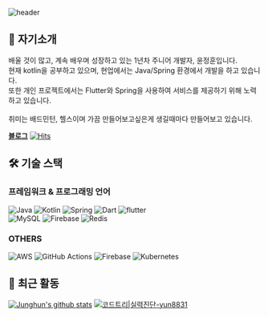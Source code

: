 ![header](https://capsule-render.vercel.app/api?type=waving&color=gradient&height=200&section=header&text=Welcome%20Junghun's%20Github&fontSize=32)

## 📌 자기소개
배울 것이 많고, 계속 배우며 성장하고 있는 1년차 주니어 개발자, 윤정훈입니다.<br/>
현재 kotlin을 공부하고 있으며, 현업에서는 Java/Spring 환경에서 개발을 하고 있습니다.<br/>
또한 개인 프로젝트에서는 Flutter와 Spring을 사용하여 서비스를 제공하기 위해 노력하고 있습니다.<br/>
<br/>
취미는 배드민턴, 헬스이며 가끔 만들어보고싶은게 생길때마다 만들어보고 있습니다.

**[블로그](https://junghun2.notion.site/16a2f98801c9803b85dde7aa3c466e62?pvs=4)**
[![Hits](https://hits.seeyoufarm.com/api/count/incr/badge.svg?url=https%3A%2F%2Fgithub.com%2Fyunjunghun0116&count_bg=%2379C83D&title_bg=%23555555&icon=&icon_color=%23E7E7E7&title=hits&edge_flat=false)](https://hits.seeyoufarm.com)
## 🛠️ 기술 스택

### 프레임워크 & 프로그래밍 언어
![Java](https://img.shields.io/badge/java-%23ED8B00.svg?style=for-the-badge&logo=openjdk&logoColor=white)
![Kotlin](https://img.shields.io/badge/kotlin-%237F52FF.svg?style=for-the-badge&logo=kotlin&logoColor=white)
![Spring](https://img.shields.io/badge/spring-%236DB33F.svg?style=for-the-badge&logo=spring&logoColor=white)
![Dart](https://img.shields.io/badge/dart-%230175C2.svg?style=for-the-badge&logo=dart&logoColor=white)
![flutter](https://img.shields.io/badge/Flutter-02569B?style=for-the-badge&logo=flutter&logoColor=white)
<br/>
![MySQL](https://img.shields.io/badge/mysql-4479A1.svg?style=for-the-badge&logo=mysql&logoColor=white)
![Firebase](https://img.shields.io/badge/firebase-a08021?style=for-the-badge&logo=firebase&logoColor=ffcd34)
![Redis](https://img.shields.io/badge/redis-%23DD0031.svg?style=for-the-badge&logo=redis&logoColor=white)

### OTHERS
![AWS](https://img.shields.io/badge/AWS-%23FF9900.svg?style=for-the-badge&logo=amazon-aws&logoColor=white)
![GitHub Actions](https://img.shields.io/badge/github%20actions-%232671E5.svg?style=for-the-badge&logo=githubactions&logoColor=white)
![Firebase](https://img.shields.io/badge/firebase-%23039BE5.svg?style=for-the-badge&logo=firebase)
![Kubernetes](https://img.shields.io/badge/kubernetes-%23326ce5.svg?style=for-the-badge&logo=kubernetes&logoColor=white)

## 🚀 최근 활동
[![Junghun's github stats](https://github-readme-stats.vercel.app/api?username=yunjunghun0116&show_icons=true&theme=synthwave)](https://github.com/yunjunghun0116/yunjunghun0116)
[![코드트리|실력진단-yun8831](https://banner.codetree.ai/v1/banner/yun8831)](https://www.codetree.ai/profiles/yun8831)
